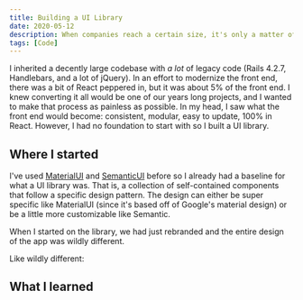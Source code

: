 ```yaml
---
title: Building a UI Library
date: 2020-05-12
description: When companies reach a certain size, it's only a matter of time before they create their own UI library. But why wait? I think you should have a UI library as early as possible.
tags: [Code]
---
```


I inherited a decently large codebase with _a lot_ of legacy code (Rails 4.2.7, Handlebars, and a lot of jQuery). In an effort to modernize the front end, there was a bit of React peppered in, but it was about 5% of the front end. I knew converting it all would be one of our years long projects, and I wanted to make that process as painless as possible. In my head, I saw what the front end would become: consistent, modular, easy to update, 100% in React. However, I had no foundation to start with so I built a UI library.

## Where I started

I've used [MaterialUI](https://material-ui.com/) and [SemanticUI](https://semantic-ui.com/) before so I already had a baseline for what a UI library was. That is, a collection of self-contained components that follow a specific design pattern. The design can either be super specific like MaterialUI (since it's based off of Google's material design) or be a little more customizable like Semantic.

When I started on the library, we had just rebranded and the entire design of the app was wildly different.

Like wildly different:

## What I learned
